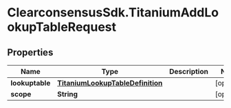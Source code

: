# ClearconsensusSdk.TitaniumAddLookupTableRequest

## Properties

Name | Type | Description | Notes
------------ | ------------- | ------------- | -------------
**lookuptable** | [**TitaniumLookupTableDefinition**](TitaniumLookupTableDefinition.md) |  | [optional] 
**scope** | **String** |  | [optional] 


